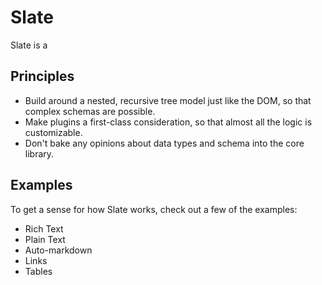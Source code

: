 
# Slate

Slate is a 


## Principles

- Build around a nested, recursive tree model just like the DOM, so that complex schemas are possible.
- Make plugins a first-class consideration, so that almost all the logic is customizable.
- Don't bake any opinions about data types and schema into the core library.

## Examples

To get a sense for how Slate works, check out a few of the examples:

- Rich Text
- Plain Text
- Auto-markdown
- Links
- Tables
